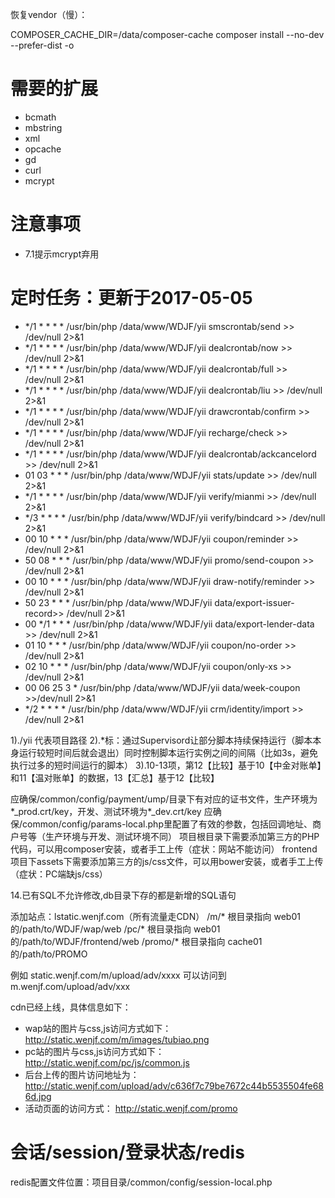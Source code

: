恢复vendor（慢）：

COMPOSER_CACHE_DIR=/data/composer-cache composer install --no-dev --prefer-dist -o

# 需要的扩展

 - bcmath
 - mbstring
 - xml
 - opcache
 - gd
 - curl
 - mcrypt

# 注意事项

 - 7.1提示mcrypt弃用

# 定时任务：更新于2017-05-05
 - */1 * * * * /usr/bin/php /data/www/WDJF/yii smscrontab/send >> /dev/null 2>&1          
 - */1 * * * * /usr/bin/php /data/www/WDJF/yii dealcrontab/now >> /dev/null 2>&1
 - */1 * * * * /usr/bin/php /data/www/WDJF/yii dealcrontab/full >> /dev/null 2>&1
 - */1 * * * * /usr/bin/php /data/www/WDJF/yii dealcrontab/liu >> /dev/null 2>&1
 - */1 * * * * /usr/bin/php /data/www/WDJF/yii drawcrontab/confirm >> /dev/null 2>&1
 - */1 * * * * /usr/bin/php /data/www/WDJF/yii recharge/check >> /dev/null 2>&1
 - */1 * * * * /usr/bin/php /data/www/WDJF/yii dealcrontab/ackcancelord >> /dev/null 2>&1 
 - 01 03 * * * /usr/bin/php /data/www/WDJF/yii stats/update >> /dev/null 2>&1
 - */1 * * * * /usr/bin/php /data/www/WDJF/yii verify/mianmi >> /dev/null 2>&1
 - */3 * * * * /usr/bin/php /data/www/WDJF/yii verify/bindcard >> /dev/null 2>&1
 - 00 10 * * * /usr/bin/php /data/www/WDJF/yii coupon/reminder >> /dev/null 2>&1
 - 50 08 * * * /usr/bin/php /data/www/WDJF/yii promo/send-coupon >> /dev/null 2>&1
 - 00 10 * * * /usr/bin/php /data/www/WDJF/yii draw-notify/reminder >> /dev/null 2>&1
 - 50 23 * * * /usr/bin/php /data/www/WDJF/yii data/export-issuer-record>> /dev/null 2>&1
 - 00 */1 * * * /usr/bin/php /data/www/WDJF/yii data/export-lender-data >> /dev/null 2>&1
 - 01 10 * * * /usr/bin/php /data/www/WDJF/yii coupon/no-order >> /dev/null 2>&1
 - 02 10 * * * /usr/bin/php /data/www/WDJF/yii coupon/only-xs >> /dev/null 2>&1
 - 00 06 25 3 * /usr/bin/php /data/www/WDJF/yii data/week-coupon >>/dev/null 2>&1
 - */2 * * * * /usr/bin/php /data/www/WDJF/yii crm/identity/import >> /dev/null 2>&1 


1)./yii 代表项目路径
2).*标：通过Supervisord让部分脚本持续保持运行（脚本本身运行较短时间后就会退出）同时控制脚本运行实例之间的间隔（比如3s，避免执行过多的短时间运行的脚本）
3).10-13项，第12【比较】基于10【中金对账单】和11【温对账单】的数据，13【汇总】基于12【比较】

应确保/common/config/payment/ump/目录下有对应的证书文件，生产环境为*_prod.crt/key，开发、测试环境为*_dev.crt/key
应确保/common/config/params-local.php里配置了有效的参数，包括回调地址、商户号等（生产环境与开发、测试环境不同）
项目根目录下需要添加第三方的PHP代码，可以用composer安装，或者手工上传（症状：网站不能访问）
frontend项目下assets下需要添加第三方的js/css文件，可以用bower安装，或者手工上传（症状：PC端缺js/css）

14.已有SQL不允许修改,db目录下存的都是新增的SQL语句

添加站点：lstatic.wenjf.com（所有流量走CDN）
/m/* 根目录指向 web01的/path/to/WDJF/wap/web
/pc/* 根目录指向 web01的/path/to/WDJF/frontend/web
/promo/* 根目录指向 cache01的/path/to/PROMO

例如 static.wenjf.com/m/upload/adv/xxxx 可以访问到 m.wenjf.com/upload/adv/xxx

cdn已经上线，具体信息如下：

- wap站的图片与css,js访问方式如下： http://static.wenjf.com/m/images/tubiao.png
- pc站的图片与css,js访问方式如下： http://static.wenjf.com/pc/js/common.js
- 后台上传的图片访问地址为： http://static.wenjf.com/upload/adv/c636f7c79be7672c44b5535504fe686d.jpg
- 活动页面的访问方式： http://static.wenjf.com/promo

# 会话/session/登录状态/redis

redis配置文件位置：项目目录/common/config/session-local.php

